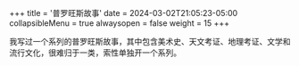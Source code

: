 +++
title = '普罗旺斯故事'
date = 2024-03-02T21:05:23-05:00
collapsibleMenu = true
alwaysopen = false
weight = 15
+++

我写过一个系列的普罗旺斯故事，其中包含美术史、天文考证、地理考证、文学和流行文化，很难归于一类，索性单独开一个系列。